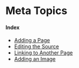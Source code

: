 # Meta Topics

#### Index
- [Adding a Page](/lab-wiki/meta/adding-a-page)
- [Editing the Source](/lab-wiki/meta/editing-the-source)
- [Linking to Another Page](/lab-wiki/meta/linking-to-another-page)
- [Adding an Image](/lab-wiki/meta/adding-an-image)